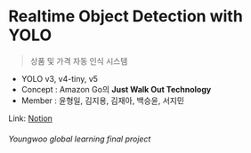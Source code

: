 # Realtime Object Detection with YOLO

> 상품 및 가격 자동 인식 시스템

- YOLO v3, v4-tiny, v5
- Concept : Amazon Go의 __Just Walk Out Technology__
- Member : 윤형일, 김지용, 김재아, 백승윤, 서지민


Link: [Notion][notionlink]

[notionlink]: https://ninth-agenda-0c7.notion.site/Realtime-Object-Detection-with-YOLO-c7769b31bfa8496c93fbd5154e8d8b38 "Go Notion"

###### Youngwoo global learning final project
